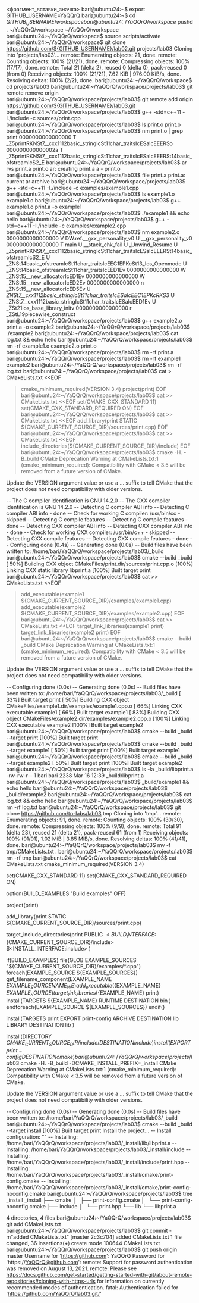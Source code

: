 <фрагмент_вставки_значка>
bari@ubuntu24:~$ export GITHUB_USERNAME=YaQQrQ
bari@ubuntu24:~$ cd ${GITHUB_USERNAME}/workspace
bari@ubuntu24:~/YaQQrQ/workspace$ pushd .
~/YaQQrQ/workspace ~/YaQQrQ/workspace
bari@ubuntu24:~/YaQQrQ/workspace$ source scripts/activate
bari@ubuntu24:~/YaQQrQ/workspace$ git clone https://github.com/${GITHUB_USERNAME}/lab02.git projects/lab03
Cloning into 'projects/lab03'...
remote: Enumerating objects: 21, done.
remote: Counting objects: 100% (21/21), done.
remote: Compressing objects: 100% (17/17), done.
remote: Total 21 (delta 2), reused 0 (delta 0), pack-reused 0 (from 0)
Receiving objects: 100% (21/21), 7.62 KiB | 976.00 KiB/s, done.
Resolving deltas: 100% (2/2), done.
bari@ubuntu24:~/YaQQrQ/workspace$ cd projects/lab03
bari@ubuntu24:~/YaQQrQ/workspace/projects/lab03$ git remote remove origin
bari@ubuntu24:~/YaQQrQ/workspace/projects/lab03$ git remote add origin https://github.com/${GITHUB_USERNAME}/lab03.git
bari@ubuntu24:~/YaQQrQ/workspace/projects/lab03$ g++ -std=c++11 -I./include -c sources/print.cpp
bari@ubuntu24:~/YaQQrQ/workspace/projects/lab03$ ls print.o
print.o
bari@ubuntu24:~/YaQQrQ/workspace/projects/lab03$ nm print.o | grep print
0000000000000000 T _Z5printRKNSt7__cxx1112basic_stringIcSt11char_traitsIcESaIcEEERSo
000000000000002a T _Z5printRKNSt7__cxx1112basic_stringIcSt11char_traitsIcESaIcEEERSt14basic_ofstreamIcS2_E
bari@ubuntu24:~/YaQQrQ/workspace/projects/lab03$ ar rvs print.a print.o
ar: creating print.a
a - print.o
bari@ubuntu24:~/YaQQrQ/workspace/projects/lab03$ file print.a
print.a: current ar archive
bari@ubuntu24:~/YaQQrQ/workspace/projects/lab03$ g++ -std=c++11 -I./include -c examples/example1.cpp
bari@ubuntu24:~/YaQQrQ/workspace/projects/lab03$ ls example1.o
example1.o
bari@ubuntu24:~/YaQQrQ/workspace/projects/lab03$ g++ example1.o print.a -o example1
bari@ubuntu24:~/YaQQrQ/workspace/projects/lab03$ ./example1 && echo
hello
bari@ubuntu24:~/YaQQrQ/workspace/projects/lab03$ g++ -std=c++11 -I./include -c examples/example2.cpp
bari@ubuntu24:~/YaQQrQ/workspace/projects/lab03$ nm example2.o
0000000000000000 V DW.ref.__gxx_personality_v0
                 U __gxx_personality_v0
0000000000000000 T main
                 U __stack_chk_fail
                 U _Unwind_Resume
                 U _Z5printRKNSt7__cxx1112basic_stringIcSt11char_traitsIcESaIcEEERSt14basic_ofstreamIcS2_E
                 U _ZNSt14basic_ofstreamIcSt11char_traitsIcEEC1EPKcSt13_Ios_Openmode
                 U _ZNSt14basic_ofstreamIcSt11char_traitsIcEED1Ev
0000000000000000 W _ZNSt15__new_allocatorIcED1Ev
0000000000000000 W _ZNSt15__new_allocatorIcED2Ev
0000000000000000 n _ZNSt15__new_allocatorIcED5Ev
                 U _ZNSt7__cxx1112basic_stringIcSt11char_traitsIcESaIcEEC1EPKcRKS3_
                 U _ZNSt7__cxx1112basic_stringIcSt11char_traitsIcESaIcEED1Ev
                 U _ZSt21ios_base_library_initv
0000000000000000 r _ZStL19piecewise_construct
bari@ubuntu24:~/YaQQrQ/workspace/projects/lab03$ g++ example2.o print.a -o example2
bari@ubuntu24:~/YaQQrQ/workspace/projects/lab03$ ./example2
bari@ubuntu24:~/YaQQrQ/workspace/projects/lab03$ cat log.txt && echo
hello
bari@ubuntu24:~/YaQQrQ/workspace/projects/lab03$ rm -rf example1.o example2.o print.o
bari@ubuntu24:~/YaQQrQ/workspace/projects/lab03$ rm -rf print.a
bari@ubuntu24:~/YaQQrQ/workspace/projects/lab03$ rm -rf example1 example2
bari@ubuntu24:~/YaQQrQ/workspace/projects/lab03$ rm -rf log.txt
bari@ubuntu24:~/YaQQrQ/workspace/projects/lab03$ cat > CMakeLists.txt <<EOF
> cmake_minimum_required(VERSION 3.4)
> project(print)
> EOF
bari@ubuntu24:~/YaQQrQ/workspace/projects/lab03$ cat >> CMakeLists.txt <<EOF
> set(CMAKE_CXX_STANDARD 11)
> set(CMAKE_CXX_STANDARD_REQUIRED ON)
> EOF
bari@ubuntu24:~/YaQQrQ/workspace/projects/lab03$ cat >> CMakeLists.txt <<EOF
> add_library(print STATIC \${CMAKE_CURRENT_SOURCE_DIR}/sources/print.cpp)
> EOF
bari@ubuntu24:~/YaQQrQ/workspace/projects/lab03$ cat >> CMakeLists.txt <<EOF
> include_directories(\${CMAKE_CURRENT_SOURCE_DIR}/include)
> EOF
bari@ubuntu24:~/YaQQrQ/workspace/projects/lab03$ cmake -H. -B_build
CMake Deprecation Warning at CMakeLists.txt:1 (cmake_minimum_required):
  Compatibility with CMake < 3.5 will be removed from a future version of
  CMake.

  Update the VERSION argument <min> value or use a ...<max> suffix to tell
  CMake that the project does not need compatibility with older versions.


-- The C compiler identification is GNU 14.2.0
-- The CXX compiler identification is GNU 14.2.0
-- Detecting C compiler ABI info
-- Detecting C compiler ABI info - done
-- Check for working C compiler: /usr/bin/cc - skipped
-- Detecting C compile features
-- Detecting C compile features - done
-- Detecting CXX compiler ABI info
-- Detecting CXX compiler ABI info - done
-- Check for working CXX compiler: /usr/bin/c++ - skipped
-- Detecting CXX compile features
-- Detecting CXX compile features - done
-- Configuring done (0.4s)
-- Generating done (0.0s)
-- Build files have been written to: /home/bari/YaQQrQ/workspace/projects/lab03/_build
bari@ubuntu24:~/YaQQrQ/workspace/projects/lab03$ cmake --build _build
[ 50%] Building CXX object CMakeFiles/print.dir/sources/print.cpp.o
[100%] Linking CXX static library libprint.a
[100%] Built target print
bari@ubuntu24:~/YaQQrQ/workspace/projects/lab03$ cat >> CMakeLists.txt <<EOF
> add_executable(example1 \${CMAKE_CURRENT_SOURCE_DIR}/examples/example1.cpp)
add_executable(example2 \${CMAKE_CURRENT_SOURCE_DIR}/examples/example2.cpp)
> EOF
bari@ubuntu24:~/YaQQrQ/workspace/projects/lab03$ cat >> CMakeLists.txt <<EOF
> target_link_libraries(example1 print)
> target_link_libraries(example2 print)
> EOF
bari@ubuntu24:~/YaQQrQ/workspace/projects/lab03$ cmake --build _build
CMake Deprecation Warning at CMakeLists.txt:1 (cmake_minimum_required):
  Compatibility with CMake < 3.5 will be removed from a future version of
  CMake.

  Update the VERSION argument <min> value or use a ...<max> suffix to tell
  CMake that the project does not need compatibility with older versions.


-- Configuring done (0.0s)
-- Generating done (0.0s)
-- Build files have been written to: /home/bari/YaQQrQ/workspace/projects/lab03/_build
[ 33%] Built target print
[ 50%] Building CXX object CMakeFiles/example1.dir/examples/example1.cpp.o
[ 66%] Linking CXX executable example1
[ 66%] Built target example1
[ 83%] Building CXX object CMakeFiles/example2.dir/examples/example2.cpp.o
[100%] Linking CXX executable example2
[100%] Built target example2
bari@ubuntu24:~/YaQQrQ/workspace/projects/lab03$ cmake --build _build --target print
[100%] Built target print
bari@ubuntu24:~/YaQQrQ/workspace/projects/lab03$ cmake --build _build --target example1
[ 50%] Built target print
[100%] Built target example1
bari@ubuntu24:~/YaQQrQ/workspace/projects/lab03$ cmake --build _build --target example2
[ 50%] Built target print
[100%] Built target example2
bari@ubuntu24:~/YaQQrQ/workspace/projects/lab03$ ls -la _build/libprint.a
-rw-rw-r-- 1 bari bari 2238 Mar 16 12:39 _build/libprint.a
bari@ubuntu24:~/YaQQrQ/workspace/projects/lab03$ _build/example1 && echo
hello
bari@ubuntu24:~/YaQQrQ/workspace/projects/lab03$ _build/example2
bari@ubuntu24:~/YaQQrQ/workspace/projects/lab03$ cat log.txt && echo
hello
bari@ubuntu24:~/YaQQrQ/workspace/projects/lab03$ rm -rf log.txt
bari@ubuntu24:~/YaQQrQ/workspace/projects/lab03$ git clone https://github.com/tp-labs/lab03 tmp
Cloning into 'tmp'...
remote: Enumerating objects: 91, done.
remote: Counting objects: 100% (30/30), done.
remote: Compressing objects: 100% (9/9), done.
remote: Total 91 (delta 23), reused 21 (delta 21), pack-reused 61 (from 1)
Receiving objects: 100% (91/91), 1.02 MiB | 3.85 MiB/s, done.
Resolving deltas: 100% (41/41), done.
bari@ubuntu24:~/YaQQrQ/workspace/projects/lab03$ mv -f tmp/CMakeLists.txt .
bari@ubuntu24:~/YaQQrQ/workspace/projects/lab03$ rm -rf tmp
bari@ubuntu24:~/YaQQrQ/workspace/projects/lab03$ cat CMakeLists.txt
cmake_minimum_required(VERSION 3.4)

set(CMAKE_CXX_STANDARD 11)
set(CMAKE_CXX_STANDARD_REQUIRED ON)

option(BUILD_EXAMPLES "Build examples" OFF)

project(print)

add_library(print STATIC ${CMAKE_CURRENT_SOURCE_DIR}/sources/print.cpp)

target_include_directories(print PUBLIC
  $<BUILD_INTERFACE:${CMAKE_CURRENT_SOURCE_DIR}/include>
  $<INSTALL_INTERFACE:include>
)

if(BUILD_EXAMPLES)
  file(GLOB EXAMPLE_SOURCES "${CMAKE_CURRENT_SOURCE_DIR}/examples/*.cpp")
  foreach(EXAMPLE_SOURCE ${EXAMPLE_SOURCES})
    get_filename_component(EXAMPLE_NAME ${EXAMPLE_SOURCE} NAME_WE)
    add_executable(${EXAMPLE_NAME} ${EXAMPLE_SOURCE})
    target_link_libraries(${EXAMPLE_NAME} print)
    install(TARGETS ${EXAMPLE_NAME}
      RUNTIME DESTINATION bin
    )
  endforeach(EXAMPLE_SOURCE ${EXAMPLE_SOURCES})
endif()

install(TARGETS print
    EXPORT print-config
    ARCHIVE DESTINATION lib
    LIBRARY DESTINATION lib
)

install(DIRECTORY ${CMAKE_CURRENT_SOURCE_DIR}/include/ DESTINATION include)
install(EXPORT print-config DESTINATION cmake)
bari@ubuntu24:~/YaQQrQ/workspace/projects/lab03$ cmake -H. -B_build -DCMAKE_INSTALL_PREFIX=_install
CMake Deprecation Warning at CMakeLists.txt:1 (cmake_minimum_required):
  Compatibility with CMake < 3.5 will be removed from a future version of
  CMake.

  Update the VERSION argument <min> value or use a ...<max> suffix to tell
  CMake that the project does not need compatibility with older versions.


-- Configuring done (0.0s)
-- Generating done (0.0s)
-- Build files have been written to: /home/bari/YaQQrQ/workspace/projects/lab03/_build
bari@ubuntu24:~/YaQQrQ/workspace/projects/lab03$ cmake --build _build --target install
[100%] Built target print
Install the project...
-- Install configuration: ""
-- Installing: /home/bari/YaQQrQ/workspace/projects/lab03/_install/lib/libprint.a
-- Installing: /home/bari/YaQQrQ/workspace/projects/lab03/_install/include
-- Installing: /home/bari/YaQQrQ/workspace/projects/lab03/_install/include/print.hpp
-- Installing: /home/bari/YaQQrQ/workspace/projects/lab03/_install/cmake/print-config.cmake
-- Installing: /home/bari/YaQQrQ/workspace/projects/lab03/_install/cmake/print-config-noconfig.cmake
bari@ubuntu24:~/YaQQrQ/workspace/projects/lab03$ tree _install
_install
├── cmake
│   ├── print-config.cmake
│   └── print-config-noconfig.cmake
├── include
│   └── print.hpp
└── lib
    └── libprint.a

4 directories, 4 files
bari@ubuntu24:~/YaQQrQ/workspace/projects/lab03$ git add CMakeLists.txt
bari@ubuntu24:~/YaQQrQ/workspace/projects/lab03$ git commit -m"added CMakeLists.txt"
[master 2c3c704] added CMakeLists.txt
 1 file changed, 36 insertions(+)
 create mode 100644 CMakeLists.txt
bari@ubuntu24:~/YaQQrQ/workspace/projects/lab03$ git push origin master
Username for 'https://github.com': YaQQrQ
Password for 'https://YaQQrQ@github.com': 
remote: Support for password authentication was removed on August 13, 2021.
remote: Please see https://docs.github.com/get-started/getting-started-with-git/about-remote-repositories#cloning-with-https-urls for information on currently recommended modes of authentication.
fatal: Authentication failed for 'https://github.com/YaQQrQ/lab03.git/'
